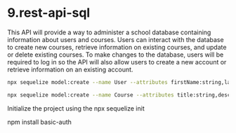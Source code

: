 # 9.rest-api-sql
 This API will provide a way to administer a school database containing information about users and courses. Users can interact with the database to create new courses, retrieve information on existing courses, and update or delete existing courses. To make changes to the database, users will be required to log in so the API will also allow users to create a new account or retrieve information on an existing account.

```bash
npx sequelize model:create --name User --attributes firstName:string,lastName:string,emailAddress:string,password:string
```

```bash
npx sequelize model:create --name Course --attributes title:string,description:text,estimatedTime:string,materialsNeeded:string,userId:integer
```

Initialize the project using the npx sequelize init<br/>

npm install basic-auth <br/>